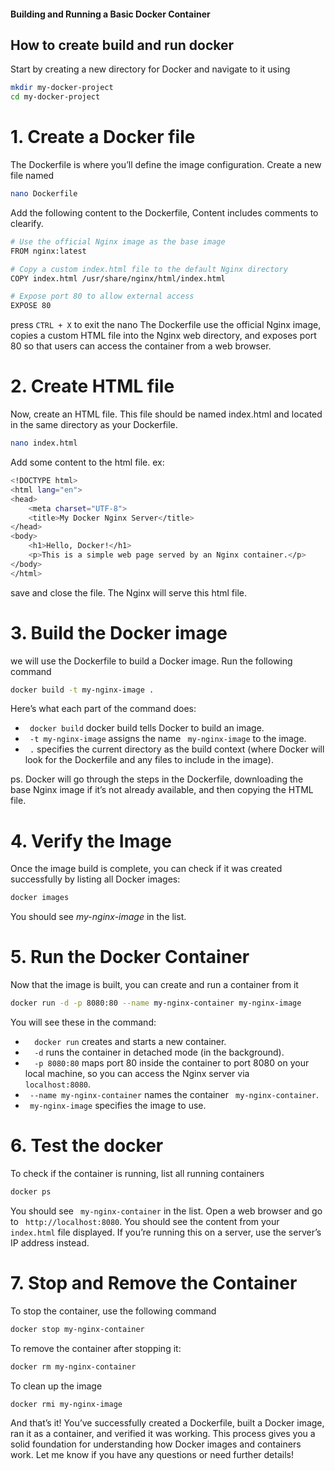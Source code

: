 #### Building and Running a Basic Docker Container

## How to create build and run docker

Start by creating a new directory for Docker and navigate to it using

```bash
mkdir my-docker-project
cd my-docker-project
```

# 1. Create a Docker file

The Dockerfile is where you’ll define the image configuration. Create a new file named

```bash
nano Dockerfile
```

Add the following content to the Dockerfile, Content includes comments to clearify.

```bash
# Use the official Nginx image as the base image
FROM nginx:latest

# Copy a custom index.html file to the default Nginx directory
COPY index.html /usr/share/nginx/html/index.html

# Expose port 80 to allow external access
EXPOSE 80

```
press ``` CTRL + X ``` to exit the nano
The Dockerfile use the official Nginx image, copies a custom HTML file into the Nginx web directory, and exposes port 80 so that users can access the container from a web browser.


# 2. Create HTML file

Now, create an HTML file. This file should be named index.html and located in the same directory as your Dockerfile.

```bash
nano index.html
```

Add some content to the html file. ex:

```bash
<!DOCTYPE html>
<html lang="en">
<head>
    <meta charset="UTF-8">
    <title>My Docker Nginx Server</title>
</head>
<body>
    <h1>Hello, Docker!</h1>
    <p>This is a simple web page served by an Nginx container.</p>
</body>
</html>
```
save and close the file. The Nginx will serve this html file.


# 3. Build the Docker image

we will use the Dockerfile to build a Docker image. Run the following command
```bash
docker build -t my-nginx-image .
```

Here’s what each part of the command does:
- ``` docker build``` docker build tells Docker to build an image.
- ``` -t my-nginx-image``` assigns the name ``` my-nginx-image``` to the image.
- ``` .``` specifies the current directory as the build context (where Docker will look for the Dockerfile and any files to include in the image).

ps. Docker will go through the steps in the Dockerfile, downloading the base Nginx image if it’s not already available, and then copying the HTML file.


# 4. Verify the Image

Once the image build is complete, you can check if it was created successfully by listing all Docker images:
```bash 
docker images
```
You should see *my-nginx-image* in the list.


# 5. Run the Docker Container

Now that the image is built, you can create and run a container from it
```bash 
docker run -d -p 8080:80 --name my-nginx-container my-nginx-image
```
You will see these in the command:
- ```  docker run``` creates and starts a new container.
- ```  -d``` runs the container in detached mode (in the background).
- ```  -p 8080:80``` maps port 80 inside the container to port 8080 on your local machine, so you can access the Nginx server via ```  localhost:8080```.
- ``` --name my-nginx-container``` names the container ``` my-nginx-container```.
- ``` my-nginx-image``` specifies the image to use.


# 6. Test the docker
To check if the container is running, list all running containers
```bash 
docker ps
```

You should see ``` my-nginx-container``` in the list.
Open a web browser and go to ``` http://localhost:8080```. You should see the content from your ``` index.html``` file displayed. If you’re running this on a server, use the server’s IP address instead.


# 7. Stop and Remove the Container

To stop the container, use the following command
```bash 
docker stop my-nginx-container
```
To remove the container after stopping it:
```bash 
docker rm my-nginx-container
```
To clean up the image
```bash 
docker rmi my-nginx-image
```
And that’s it! You’ve successfully created a Dockerfile, built a Docker image, ran it as a container, and verified it was working. This process gives you a solid foundation for understanding how Docker images and containers work. Let me know if you have any questions or need further details!




